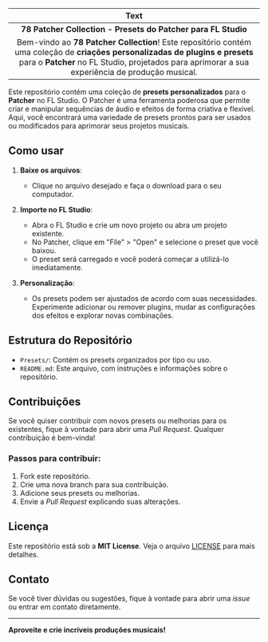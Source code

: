 | Text |
|:----:|
| **78 Patcher Collection - Presets do Patcher para FL Studio** |
| Bem-vindo ao **78 Patcher Collection**! Este repositório contém uma coleção de **criações personalizadas de plugins e presets** para o **Patcher** no FL Studio, projetados para aprimorar a sua experiência de produção musical. |


Este repositório contém uma coleção de **presets personalizados** para o **Patcher** no FL Studio. O Patcher é uma ferramenta poderosa que permite criar e manipular sequências de áudio e efeitos de forma criativa e flexível. Aqui, você encontrará uma variedade de presets prontos para ser usados ou modificados para aprimorar seus projetos musicais.

## Como usar

1. **Baixe os arquivos**:
   - Clique no arquivo desejado e faça o download para o seu computador.

2. **Importe no FL Studio**:
   - Abra o FL Studio e crie um novo projeto ou abra um projeto existente.
   - No Patcher, clique em "File" > "Open" e selecione o preset que você baixou.
   - O preset será carregado e você poderá começar a utilizá-lo imediatamente.

3. **Personalização**:
   - Os presets podem ser ajustados de acordo com suas necessidades. Experimente adicionar ou remover plugins, mudar as configurações dos efeitos e explorar novas combinações.

## Estrutura do Repositório

- `Presets/`: Contém os presets organizados por tipo ou uso.
- `README.md`: Este arquivo, com instruções e informações sobre o repositório.

## Contribuições

Se você quiser contribuir com novos presets ou melhorias para os existentes, fique à vontade para abrir uma *Pull Request*. Qualquer contribuição é bem-vinda!

### Passos para contribuir:

1. Fork este repositório.
2. Crie uma nova branch para sua contribuição.
3. Adicione seus presets ou melhorias.
4. Envie a *Pull Request* explicando suas alterações.

## Licença

Este repositório está sob a **MIT License**. Veja o arquivo [LICENSE](LICENSE) para mais detalhes.

## Contato

Se você tiver dúvidas ou sugestões, fique à vontade para abrir uma *issue* ou entrar em contato diretamente.

---

**Aproveite e crie incríveis produções musicais!**
